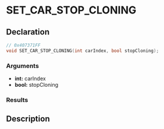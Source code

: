 # SET_CAR_STOP_CLONING

## Declaration
```cpp
// 0x407371FF
void SET_CAR_STOP_CLONING(int carIndex, bool stopCloning);
```

### Arguments
- **int:** carIndex
- **bool:** stopCloning

### Results

## Description
